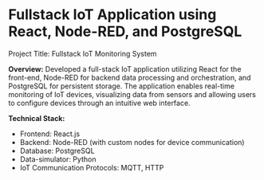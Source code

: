 # Fullstack IoT Application using React, Node-RED, and PostgreSQL #

Project Title: Fullstack IoT Monitoring System 

**Overview:**
Developed a full-stack IoT application utilizing React for the front-end, Node-RED for backend data processing and orchestration, and PostgreSQL for persistent storage. The application enables real-time monitoring of IoT devices, visualizing data from sensors and allowing users to configure devices through an intuitive web interface.

**Technical Stack:**
* Frontend: React.js
* Backend: Node-RED (with custom nodes for device communication)
* Database: PostgreSQL
* Data-simulator: Python
* IoT Communication Protocols: MQTT, HTTP
